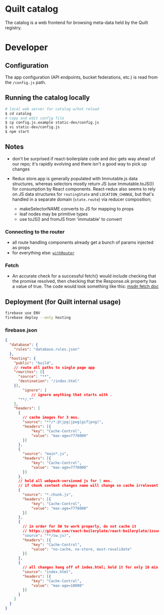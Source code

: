 # Quilt catalog
The catalog is a web frontend for browsing meta-data held by the Quilt registry.

# Developer
## Configuration
The app configuration (API endpoints, bucket federations, etc.) is read from
the `/config.js` path.

## Running the catalog locally
```sh
# local web server for catalog w/hot reload
$ cd catalog
# copy and edit config file
$ cp config.js.example static-dev/config.js
$ vi static-dev/config.js
$ npm start
```

## Notes
- don't be surprised if react-boilerplate code and doc gets way ahead of our repo;
it's rapidly evolving and there isn't a good way to pick up changes

- Redux store.app is generally populated with Immutable.js data structures, whereas
selectors mostly return JS (use Immutable.toJS()) for consumption by React components.
React-redux also seems to rely on JS data structures for `routingState` and `LOCATION_CHANGE`,
but that's handled in a separate domain (`state.route`) via reducer composition;
  - makeSelectorNAME converts to JS for mapping to props
  - leaf nodes may be primitive types
  - use toJS() and fromJS from 'immutable' to convert

### Connecting to the router
- all route handling components already get a bunch of params injected as props
- for everything else: [`withRouter`](https://github.com/ReactTraining/react-router/blob/c3cd9675bd8a31368f87da74ac588981cbd6eae7/upgrade-guides/v2.4.0.#d)

### Fetch
- An accurate check for a successful fetch() would include checking that the promise resolved, then checking that the Response.ok property has a value of true. The code would look something like this:
[msdn fetch doc](https://developer.mozilla.org/en-US/docs/Web/API/Fetch_API/Using_Fetch)

## Deployment (for Quilt internal usage)
```sh
firebase use ENV
firebase deploy --only hosting
```

### firebase.json
```json
{
  "database": {
    "rules": "database.rules.json"
  },
  "hosting": {
    "public": "build",
    // route all paths to single page app
    "rewrites": [{
      "source": "**",
      "destination": "/index.html"
    }],
		"ignore": [
			// ignore anything that starts with .
      "**/.*"
    ],
    "headers": [
      {
        // cache images for 3 mos.
        "source": "**/*.@(jpg|jpeg|gif|png)",
        "headers": [{
            "key": "Cache-Control",
            "value": "max-age=7776000"
        }]
      },
      {
        "source": "main*.js",
        "headers": [{
            "key": "Cache-Control",
            "value": "max-age=7776000"
        }]
      },
      // hold all webpack-versioned js for 3 mos.
      // if chunk content changes name will change so cache irrelevant
      {
        "source": "*.chunk.js",
        "headers": [{
            "key": "Cache-Control",
            "value": "max-age=7776000"
        }]
      },
      {
	    // in order for SW to work properly, do not cache it
	    // https://github.com/react-boilerplate/react-boilerplate/issues/645
        "source": "**/sw.js)",
        "headers": [{
            "key": "Cache-Control",
            "value": "no-cache, no-store, must-revalidate"
        }]
      },
      {
        // all changes hang off of index.html; hold it for only 10 min.
        "source": "index.html",
        "headers": [{
            "key": "Cache-Control",
            "value": "max-age=18000"
        }]
      }
    ]
  }
}
```
